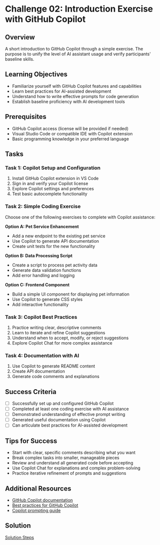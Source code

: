 # Challenge 02: Introduction Exercise with GitHub Copilot

## Overview

A short introduction to GitHub Copilot through a simple exercise. The purpose is to unify the level of AI assistant usage and verify participants' baseline skills.

## Learning Objectives

- Familiarize yourself with GitHub Copilot features and capabilities
- Learn best practices for AI-assisted development
- Understand how to write effective prompts for code generation
- Establish baseline proficiency with AI development tools

## Prerequisites

- GitHub Copilot access (license will be provided if needed)
- Visual Studio Code or compatible IDE with Copilot extension
- Basic programming knowledge in your preferred language

## Tasks

### Task 1: Copilot Setup and Configuration
1. Install GitHub Copilot extension in VS Code
2. Sign in and verify your Copilot license
3. Explore Copilot settings and preferences
4. Test basic autocomplete functionality

### Task 2: Simple Coding Exercise
Choose one of the following exercises to complete with Copilot assistance:

**Option A: Pet Service Enhancement**
- Add a new endpoint to the existing pet service
- Use Copilot to generate API documentation
- Create unit tests for the new functionality

**Option B: Data Processing Script**
- Create a script to process pet activity data
- Generate data validation functions
- Add error handling and logging

**Option C: Frontend Component**
- Build a simple UI component for displaying pet information
- Use Copilot to generate CSS styles
- Add interactive functionality

### Task 3: Copilot Best Practices
1. Practice writing clear, descriptive comments
2. Learn to iterate and refine Copilot suggestions
3. Understand when to accept, modify, or reject suggestions
4. Explore Copilot Chat for more complex assistance

### Task 4: Documentation with AI
1. Use Copilot to generate README content
2. Create API documentation
3. Generate code comments and explanations

## Success Criteria

- [ ] Successfully set up and configured GitHub Copilot
- [ ] Completed at least one coding exercise with AI assistance
- [ ] Demonstrated understanding of effective prompt writing
- [ ] Generated useful documentation using Copilot
- [ ] Can articulate best practices for AI-assisted development

## Tips for Success

- Start with clear, specific comments describing what you want
- Break complex tasks into smaller, manageable pieces
- Review and understand all generated code before accepting
- Use Copilot Chat for explanations and complex problem-solving
- Practice iterative refinement of prompts and suggestions

## Additional Resources

- [GitHub Copilot documentation](https://docs.github.com/en/copilot)
- [Best practices for GitHub Copilot](https://docs.github.com/en/copilot/using-github-copilot/best-practices-for-using-github-copilot)
- [Copilot prompting guide](https://docs.github.com/en/copilot/using-github-copilot/prompting-github-copilot-chat)

## Solution

[Solution Steps](/solutions/challenge-02/README.md)